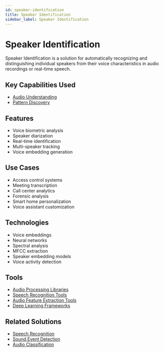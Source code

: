 ```yaml
---
id: speaker-identification
title: Speaker Identification
sidebar_label: Speaker Identification
---
```


# Speaker Identification

Speaker Identification is a solution for automatically recognizing and distinguishing individual speakers from their voice characteristics in audio recordings or real-time speech.

## Key Capabilities Used

- [Audio Understanding](../capabilities/audio-understanding)
- [Pattern Discovery](../capabilities/pattern-discovery)

## Features

- Voice biometric analysis
- Speaker diarization
- Real-time identification
- Multi-speaker tracking
- Voice embedding generation

## Use Cases

- Access control systems
- Meeting transcription
- Call center analytics
- Forensic analysis
- Smart home personalization
- Voice assistant customization

## Technologies

- Voice embeddings
- Neural networks
- Spectral analysis
- MFCC extraction
- Speaker embedding models
- Voice activity detection

## Tools

- [Audio Processing Libraries](../tools/audio-processing-libraries)
- [Speech Recognition Tools](../tools/speech-recognition-tools)
- [Audio Feature Extraction Tools](../tools/audio-feature-extraction-tools)
- [Deep Learning Frameworks](../tools/deep-learning-frameworks)

## Related Solutions

- [Speech Recognition](./speech-recognition)
- [Sound Event Detection](./sound-event-detection)
- [Audio Classification](./audio-classification) 